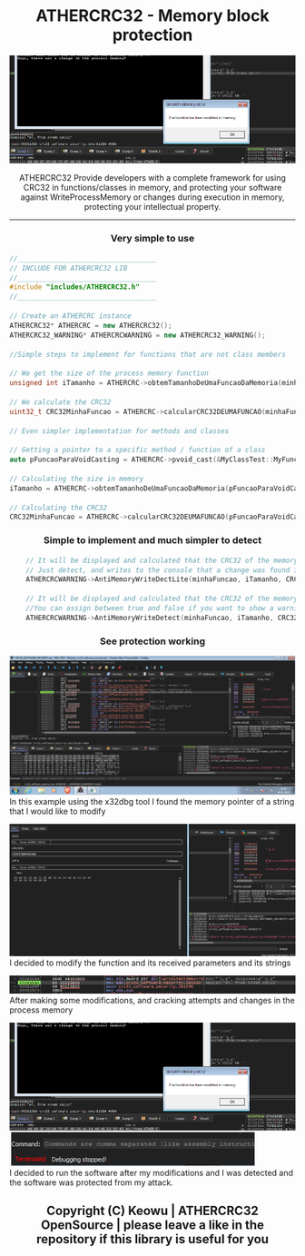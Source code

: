 <h1 align="center">ATHERCRC32 - Memory block protection</h1>
<p>
  <img src="https://raw.githubusercontent.com/keowu/ATHERCRC32/main/Screenshots/Capturar4.PNG" alt="ATHERCRC32 Lib">
</p>
<p align="center">ATHERCRC32 Provide developers with a complete framework for using CRC32 in functions/classes in memory, and protecting your software against WriteProcessMemory or changes during execution in memory, protecting your intellectual property.</p>
<hr>
<h3 align="center">Very simple to use</h3>

```c++
//__________________________________
// INCLUDE FOR ATHERCRC32 LIB
//__________________________________
#include "includes/ATHERCRC32.h"
//__________________________________

// Create an ATHERCRC instance
ATHERCRC32* ATHERCRC = new ATHERCRC32();
ATHERCRC32_WARNING* ATHERCRCWARNING = new ATHERCRC32_WARNING();

//Simple steps to implement for functions that are not class members

// We get the size of the process memory function
unsigned int iTamanho = ATHERCRC->obtemTamanhoDeUmaFuncaoDaMemoria(minhaFuncao);

// We calculate the CRC32
uint32_t CRC32MinhaFuncao = ATHERCRC->calcularCRC32DEUMAFUNCAO(minhaFuncao, iTamanho);

// Even simpler implementation for methods and classes

// Getting a pointer to a specific method / function of a class
auto pFuncaoParaVoidCasting = ATHERCRC->pvoid_cast(&MyClassTest::MyFunction);

// Calculating the size in memory
iTamanho = ATHERCRC->obtemTamanhoDeUmaFuncaoDaMemoria(pFuncaoParaVoidCasting);

// Calculating the CRC32
CRC32MinhaFuncao = ATHERCRC->calcularCRC32DEUMAFUNCAO(pFuncaoParaVoidCasting, iTamanho);

```

<h3 align="center">Simple to implement and much simpler to detect</h3>

```c++
    // It will be displayed and calculated that the CRC32 of the memory block is wrong and has been changed
    // Just detect, and writes to the console that a change was found in the process memory block.
    ATHERCRCWARNING->AntiMemoryWriteDectLite(minhaFuncao, iTamanho, CRC32MinhaFuncao);

    // It will be displayed and calculated that the CRC32 of the memory block is correct
    //You can assign between true and false if you want to show a warning to your user.
    ATHERCRCWARNING->AntiMemoryWriteDetect(minhaFuncao, iTamanho, CRC32MinhaFuncao, true);
```

<h3 align="center">See protection working</h3>

<p>
  <img src="https://github.com/keowu/ATHERCRC32/blob/main/Screenshots/Capturar1.PNG?raw=true" alt="demo1">
  In this example using the x32dbg tool I found the memory pointer of a string that I would like to modify
</p>

<p>
  <img src="https://raw.githubusercontent.com/keowu/ATHERCRC32/main/Screenshots/Capturar2.PNG" alt="demo2">
  I decided to modify the function and its received parameters and its strings
</p>

<p>
  <img src="https://raw.githubusercontent.com/keowu/ATHERCRC32/main/Screenshots/Capturar3.PNG" alt="demo3">
  After making some modifications, and cracking attempts and changes in the process memory
</p>

<p>
  <img src="https://raw.githubusercontent.com/keowu/ATHERCRC32/main/Screenshots/Capturar4.PNG" alt="demo4">
  <img src="https://raw.githubusercontent.com/keowu/ATHERCRC32/main/Screenshots/Capturar5.PNG" alt="demo4"><br>
  I decided to run the software after my modifications and I was detected and the software was protected from my attack.
</p>

<h2 align="center">Copyright (C) Keowu | ATHERCRC32 OpenSource | please leave a like in the repository if this library is useful for you</h2>
